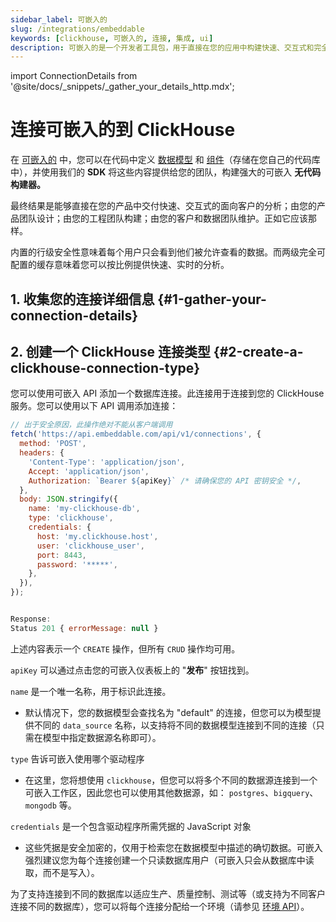 ```yaml
---
sidebar_label: 可嵌入的
slug: /integrations/embeddable
keywords: [clickhouse, 可嵌入的, 连接, 集成, ui]
description: 可嵌入的是一个开发者工具包，用于直接在您的应用中构建快速、交互式和完全自定义的分析体验。
---
```


import ConnectionDetails from '@site/docs/_snippets/_gather_your_details_http.mdx';


# 连接可嵌入的到 ClickHouse

在 [可嵌入的](https://embeddable.com/) 中，您可以在代码中定义 [数据模型](https://trevorio.notion.site/Data-modeling-35637bbbc01046a1bc47715456bfa1d8) 和 [组件](https://trevorio.notion.site/Using-components-761f52ac2d0743b488371088a1024e49)（存储在您自己的代码库中），并使用我们的 **SDK** 将这些内容提供给您的团队，构建强大的可嵌入 **无代码构建器。**

最终结果是能够直接在您的产品中交付快速、交互式的面向客户的分析；由您的产品团队设计；由您的工程团队构建；由您的客户和数据团队维护。正如它应该那样。

内置的行级安全性意味着每个用户只会看到他们被允许查看的数据。而两级完全可配置的缓存意味着您可以按比例提供快速、实时的分析。

## 1. 收集您的连接详细信息 {#1-gather-your-connection-details}
<ConnectionDetails />

## 2. 创建一个 ClickHouse 连接类型 {#2-create-a-clickhouse-connection-type}

您可以使用可嵌入 API 添加一个数据库连接。此连接用于连接到您的 ClickHouse 服务。您可以使用以下 API 调用添加连接：

```javascript
// 出于安全原因，此操作绝对不能从客户端调用
fetch('https://api.embeddable.com/api/v1/connections', {
  method: 'POST',
  headers: {
    'Content-Type': 'application/json',
    Accept: 'application/json',
    Authorization: `Bearer ${apiKey}` /* 请确保您的 API 密钥安全 */,
  },
  body: JSON.stringify({
    name: 'my-clickhouse-db',
    type: 'clickhouse',
    credentials: {
      host: 'my.clickhouse.host',
      user: 'clickhouse_user',
      port: 8443,
      password: '*****',
    },
  }),
});


Response:
Status 201 { errorMessage: null }
```

上述内容表示一个 `CREATE` 操作，但所有 `CRUD` 操作均可用。

`apiKey` 可以通过点击您的可嵌入仪表板上的 "**发布**" 按钮找到。

`name` 是一个唯一名称，用于标识此连接。
- 默认情况下，您的数据模型会查找名为 "default" 的连接，但您可以为模型提供不同的 `data_source` 名称，以支持将不同的数据模型连接到不同的连接（只需在模型中指定数据源名称即可）。

`type` 告诉可嵌入使用哪个驱动程序

- 在这里，您将想使用 `clickhouse`，但您可以将多个不同的数据源连接到一个可嵌入工作区，因此您也可以使用其他数据源，如： `postgres`、`bigquery`、`mongodb` 等。

`credentials` 是一个包含驱动程序所需凭据的 JavaScript 对象
- 这些凭据是安全加密的，仅用于检索您在数据模型中描述的确切数据。可嵌入强烈建议您为每个连接创建一个只读数据库用户（可嵌入只会从数据库中读取，而不是写入）。

为了支持连接到不同的数据库以适应生产、质量控制、测试等（或支持为不同客户连接不同的数据库），您可以将每个连接分配给一个环境（请参见 [环境 API](https://www.notion.so/Environments-API-497169036b5148b38f7936aa75e62949?pvs=21)）。
